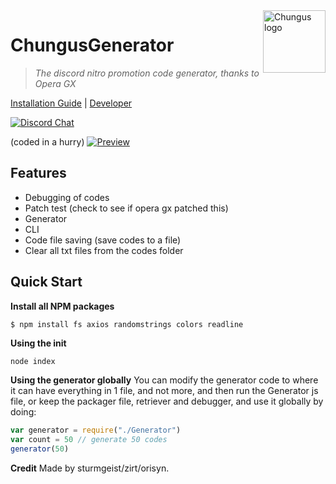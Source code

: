 <img src="https://media.discordapp.net/attachments/1167886221490524230/1187880228803072051/z7lPt5f.png?ex=65987eac&is=658609ac&hm=81582344b66a041217ed66e0fead6522e037e7895cc05db81c09f6b27d7b8823&=&format=webp&quality=lossless" alt="Chungus logo" width="100" height="100" align="right" />

# ChungusGenerator
> _The discord nitro promotion code generator, thanks to Opera GX_

[Installation Guide](https://github.com/orisyn/ChungusGenerator/blob/main/README.txt) | [Developer](<https://discord.com/users/1160157358610206750>)

[![Discord Chat](https://img.shields.io/badge/chat-on%20discord-7289da.svg)](https://discord.gg/boronide)

(coded in a hurry)
[![Preview](https://a.allegroimg.com/original/1ee933/e30d6d6a444e84ca52e74bb1be63)](https://cdn.discordapp.com/attachments/1185526265231450212/1187877696148090960/j4ZlXZY.mp4)

## Features

- Debugging of codes
- Patch test (check to see if opera gx patched this)
- Generator
- CLI
- Code file saving (save codes to a file)
- Clear all txt files from the codes folder

## Quick Start

**Install all NPM packages**
```bash
$ npm install fs axios randomstrings colors readline
```

**Using the init**
```
node index
```

**Using the generator globally**
You can modify the generator code to where it can have everything in 1 file, and not more, and then run the Generator js file, or keep the packager file, retriever and debugger, and use it globally by doing:
```js
var generator = require("./Generator")
var count = 50 // generate 50 codes
generator(50)
```

**Credit**
Made by sturmgeist/zirt/orisyn.
